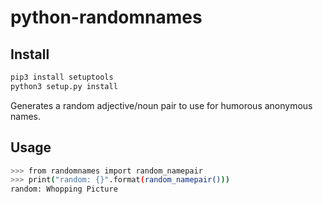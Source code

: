 # python-randomnames

## Install

```python
pip3 install setuptools
python3 setup.py install
```

Generates a random adjective/noun pair to use for humorous anonymous names.

## Usage

```bash
>>> from randomnames import random_namepair
>>> print("random: {}".format(random_namepair()))
random: Whopping Picture
```
